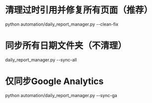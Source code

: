 # 清理过时引用并修复所有页面（推荐）
python automation/daily_report_manager.py --clean-fix

# 同步所有日期文件夹（不清理）
daily_report_manager.py --sync-all

# 仅同步Google Analytics
python automation/daily_report_manager.py --sync-ga